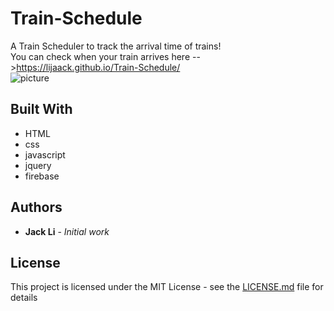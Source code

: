 # Train-Schedule
A Train Scheduler to track the arrival time of trains!   
You can check when your train arrives here -->https://lijaack.github.io/Train-Schedule/   
![picture](assets/images/)



## Built With

* HTML
* css
* javascript
* jquery
* firebase

## Authors

* **Jack Li** - *Initial work* 


## License

This project is licensed under the MIT License - see the [LICENSE.md](LICENSE.md) file for details
